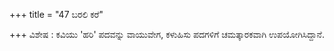 +++
title = "47 ಬರಲಿ ಕರೆ"

+++
ವಿಶೇಷ : ಕವಿಯು 'ಹರಿ' ಪದವನ್ನು  ವಾಯುವೇಗ, ಕಳುಹಿಸು ಪದಗಳಿಗೆ ಚಮತ್ಕಾರಕವಾಗಿ ಉಪಯೋಗಿಸಿದ್ದಾನೆ.